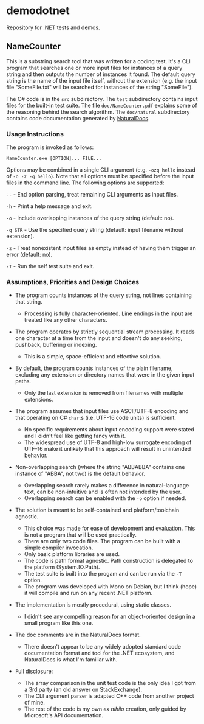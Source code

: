 
# demodotnet
Repository for .NET tests and demos.


## NameCounter
This is a substring search tool that was written for a coding test. It's a CLI
program that searches one or more input files for instances of a query string
and then outputs the number of instances it found. The default query string is
the name of the input file itself, without the extension (e.g. the input file
"SomeFile.txt" will be searched for instances of the string "SomeFile").

The C# code is in the `src` subdirectory. The `test` subdirectory contains input
files for the built-in test suite. The file `doc/NameCounter.pdf` explains some
of the reasoning behind the search algorithm. The `doc/natural` subdirectory
contains code documentation generated by [NaturalDocs](https://www.naturaldocs.org/).

### Usage Instructions
The program is invoked as follows:

`NameCounter.exe [OPTION]... FILE...`

Options may be combined in a single CLI argument (e.g. `-ozq hello` instead of
`-o -z -q hello`). Note that all options must be specified before the input files
in the command line. The following options are supported:

`--` - End option parsing, treat remaining CLI arguments as input files.

`-h` - Print a help message and exit.

`-o` - Include overlapping instances of the query string (default: no).

`-q STR` - Use the specified query string (default: input filename without
           extension).

`-z` - Treat nonexistent input files as empty instead of having them trigger
       an error (default: no).

`-T` - Run the self test suite and exit.

### Assumptions, Priorities and Design Choices
* The program counts instances of the query string, not lines containing that
  string.
	+ Processing is fully character-oriented. Line endings in the input are
	  treated like any other characters.

* The program operates by strictly sequential stream processing. It reads one
  character at a time from the input and doesn't do any seeking, pushback,
  buffering or indexing.
	+ This is a simple, space-efficient and effective solution.

* By default, the program counts instances of the plain filename, excluding any
  extension or directory names that were in the given input paths.
	+ Only the last extension is removed from filenames with multiple extensions.

* The program assumes that input files use ASCII/UTF-8 encoding and that
  operating on C# `char`:s (i.e. UTF-16 code units) is sufficient.
	+ No specific requirements about input encoding support were stated and I
	  didn't feel like getting fancy with it.
	+ The widespread use of UTF-8 and high-low surrogate encoding of UTF-16 make
	  it unlikely that this approach will result in unintended behavior.

* Non-overlapping search (where the string "ABBABBA" contains one instance of
  "ABBA", not two) is the default behavior.
	+ Overlapping search rarely makes a difference in natural-language text, can
	  be non-intuitive and is often not intended by the user.
	+ Overlapping search can be enabled with the `-o` option if needed.

* The solution is meant to be self-contained and platform/toolchain agnostic.
	+ This choice was made for ease of development and evaluation. This is not
	  a program that will be used practically.
	+ There are only two code files. The program can be built with a simple
	  compiler invocation.
	+ Only basic platform libraries are used.
	+ The code is path format agnostic. Path construction is delegated to the
	  platform (System.IO.Path).
	+ The test suite is built into the progam and can be run via the `-T` option.
	+ The program was developed with Mono on Debian, but I think (hope) it will
	  compile and run on any recent .NET platform.

* The implementation is mostly procedural, using static classes.
	+ I didn't see any compelling reason for an object-oriented design in a small
	  program like this one.

* The doc comments are in the NaturalDocs format.
	+ There doesn't appear to be any widely adopted standard code documentation
	  format and tool for the .NET ecosystem, and NaturalDocs is what I'm familiar
	  with.

* Full disclosure:
	+ The array comparison in the unit test code is the only idea I got from a 3rd
	  party (an old answer on StackExchange).
	+ The CLI argument parser is adapted C++ code from another project of mine.
	+ The rest of the code is my own *ex nihilo* creation, only guided by
	  Microsoft's API documentation.
